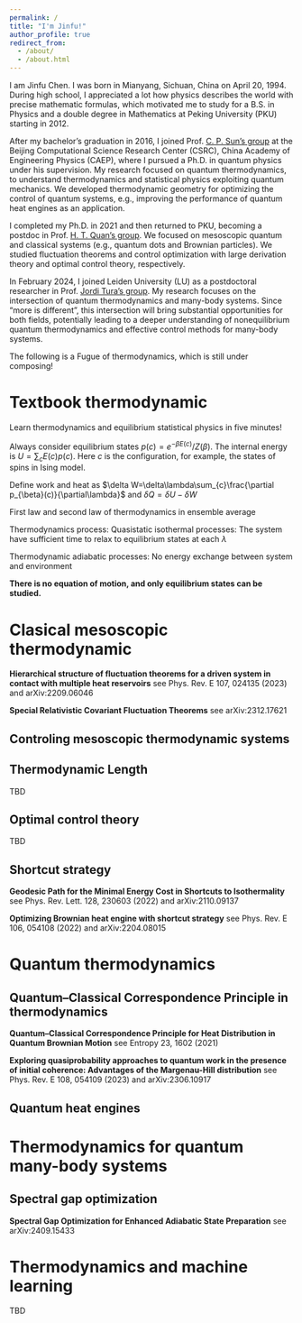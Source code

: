 ```yaml
---
permalink: /
title: "I'm Jinfu!"
author_profile: true
redirect_from: 
  - /about/
  - /about.html
---
```

I am Jinfu Chen. I was born in Mianyang, Sichuan, China on April 20, 1994. During high school, I appreciated a lot how physics describes the world with precise mathematic formulas, which motivated me to study for a B.S. in Physics and a double degree in Mathematics at Peking University (PKU) starting in 2012.

After my bachelor’s graduation in 2016, I joined Prof. [C. P. Sun’s group](http://suncp.gscaep.ac.cn) at the Beijing Computational Science Research Center (CSRC), China Academy of Engineering Physics (CAEP), where I pursued a Ph.D. in quantum physics under his supervision. My research focused on quantum thermodynamics, to understand thermodynamics and statistical physics exploiting quantum mechanics. We developed thermodynamic geometry for optimizing the control of quantum systems, e.g., improving the performance of quantum heat engines as an application.

I completed my Ph.D. in 2021 and then returned to PKU, becoming a postdoc in Prof. [H. T. Quan’s group](https://scholar.google.com/citations?hl=de&user=PTULG-sAAAAJ). We focused on mesoscopic quantum and classical systems (e.g., quantum dots and Brownian particles). We studied fluctuation theorems and control optimization with large derivation theory and optimal control theory, respectively.

In February 2024, I joined Leiden University (LU) as a postdoctoral researcher in Prof. [Jordi Tura’s group](https://jtura.cat). My research focuses on the intersection of quantum thermodynamics and many-body systems. Since “more is different”, this intersection will bring substantial opportunities for both fields, potentially leading to a deeper understanding of nonequilibrium quantum thermodynamics and effective control methods for many-body systems.


The following is a Fugue of thermodynamics, which is still under composing!

Textbook thermodynamic
======
Learn thermodynamics and equilibrium statistical physics in five minutes!

Always consider equilibrium states $p(c)=e^{-\beta E(c)}/Z(\beta)$. The internal energy is $U=\sum_{c} E(c) p(c)$. Here $c$ is the configuration, for example, the states of spins in Ising model.

Define work and heat as $\delta W=\delta\lambda\sum_{c}\frac{\partial p_{\beta}(c)}{\partial\lambda}$ and $\delta Q=\delta U-\delta W$

First law and second law of thermodynamics in ensemble average

Thermodynamics process: Quasistatic isothermal processes: The system have sufficient time to relax to equilibrium states at each $\lambda$

Thermodynamic adiabatic processes: No energy exchange between system and environment

**There is no equation of motion, and only equilibrium states can be studied.**

Clasical mesoscopic thermodynamic
======

**Hierarchical structure of fluctuation theorems for a driven system in contact with multiple heat reservoirs**
see Phys. Rev. E 107, 024135 (2023) and arXiv:2209.06046 

**Special Relativistic Covariant Fluctuation Theorems**
see arXiv:2312.17621

Controling mesoscopic thermodynamic systems
------

Thermodynamic Length
------
TBD

Optimal control theory
------
TBD

Shortcut strategy
------

**Geodesic Path for the Minimal Energy Cost in Shortcuts to Isothermality**
see Phys. Rev. Lett. 128, 230603 (2022) and arXiv:2110.09137 

**Optimizing Brownian heat engine with shortcut strategy**
see Phys. Rev. E 106, 054108 (2022) and arXiv:2204.08015


Quantum thermodynamics
======

Quantum–Classical Correspondence Principle in thermodynamics
------


**Quantum–Classical Correspondence Principle for Heat Distribution in Quantum Brownian Motion**
see Entropy 23, 1602 (2021)

**Exploring quasiprobability approaches to quantum work in the presence of initial coherence: Advantages of the Margenau-Hill distribution**
see Phys. Rev. E 108, 054109 (2023) and arXiv:2306.10917

Quantum heat engines
------

Thermodynamics for quantum many-body systems
======

Spectral gap optimization
------


**Spectral Gap Optimization for Enhanced Adiabatic State Preparation**
see arXiv:2409.15433

Thermodynamics and machine learning
======
TBD








